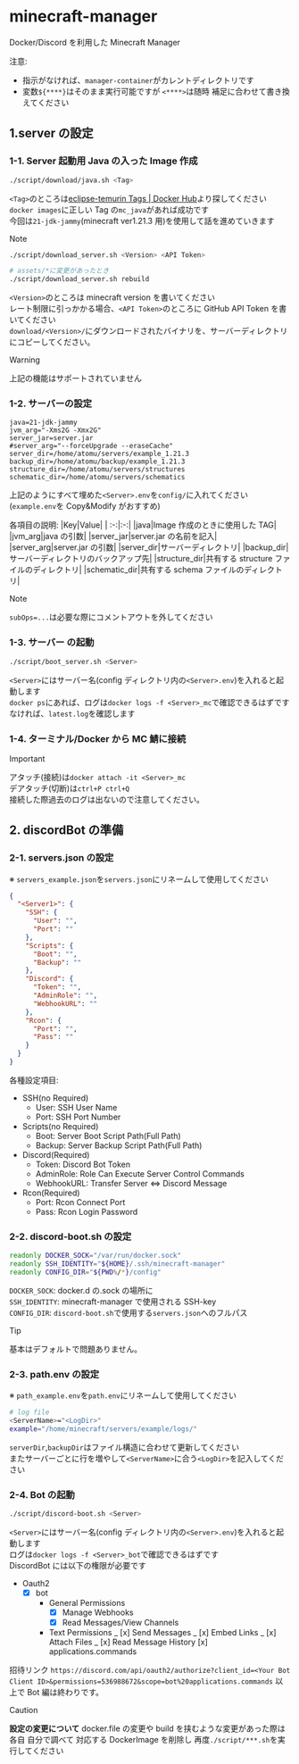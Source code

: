 # minecraft-manager

Docker/Discord を利用した Minecraft Manager

注意:

- 指示がなければ、`manager-container`がカレントディレクトリです
- 変数`${****}`はそのまま実行可能ですが `<****>`は随時 補足に合わせて書き換えてください

## 1.server の設定

### 1-1. Server 起動用 Java の入った Image 作成

```bash
./script/download/java.sh <Tag>
```

`<Tag>`のところは[eclipse-temurin Tags | Docker Hub](https://hub.docker.com/_/eclipse-temurin/tags)より探してください \
`docker images`に正しい Tag の`mc_java`があれば成功です \
今回は`21-jdk-jammy`(minecraft ver1.21.3 用)を使用して話を進めていきます

> [!NOTE]
>
> ```bash
> ./script/download_server.sh <Version> <API Token>
>
> # assets/*に変更があったとき
> ./script/download_server.sh rebuild
> ```
>
> `<Version>`のところは minecraft version を書いてください \
> レート制限に引っかかる場合、`<API Token>`のところに GitHub API Token を書いてください \
> `download/<Version>/`にダウンロードされたバイナリを、サーバーディレクトリにコピーしてください。

> [!WARNING]
>
> 上記の機能はサポートされていません

### 1-2. サーバーの設定

```env
java=21-jdk-jammy
jvm_arg="-Xms2G -Xmx2G"
server_jar=server.jar
#server_arg="--forceUpgrade --eraseCache"
server_dir=/home/atomu/servers/example_1.21.3
backup_dir=/home/atomu/backup/example_1.21.3
structure_dir=/home/atomu/servers/structures
schematic_dir=/home/atomu/servers/schematics
```

上記のようにすべて埋めた`<Server>.env`を`config/`に入れてください \
(`example.env`を Copy&Modify がおすすめ)

各項目の説明:
|Key|Value|
| :-:|:-:|
|java|Image 作成のときに使用した TAG|
|jvm_arg|java の引数|
|server_jar|server.jar の名前を記入|
|server_arg|server.jar の引数|
|server_dir|サーバーディレクトリ|
|backup_dir|サーバーディレクトリのバックアップ先|
|structure_dir|共有する structure ファイルのディレクトリ|
|schematic_dir|共有する schema ファイルのディレクトリ|

> [!NOTE]
>
> `subOps=...`は必要な際にコメントアウトを外してください

### 1-3. サーバー の起動

```bash
./script/boot_server.sh <Server>
```

`<Server>`にはサーバー名(config ディレクトリ内の`<Server>.env`)を入れると起動します \
`docker ps`にあれば、ログは`docker logs -f <Server>_mc`で確認できるはずです \
なければ、`latest.log`を確認します

### 1-4. ターミナル/Docker から MC 鯖に接続

> [!IMPORTANT]
>
> アタッチ(接続)は`docker attach -it <Server>_mc` \
> デアタッチ(切断)は`ctrl+P ctrl+Q` \
> 接続した際過去のログは出ないので注意してください。

## 2. discordBot の準備

### 2-1. servers.json の設定

※ `servers_example.json`を`servers.json`にリネームして使用してください

```json
{
  "<Server1>": {
    "SSH": {
      "User": "",
      "Port": ""
    },
    "Scripts": {
      "Boot": "",
      "Backup": ""
    },
    "Discord": {
      "Token": "",
      "AdminRole": "",
      "WebhookURL": ""
    },
    "Rcon": {
      "Port": "",
      "Pass": ""
    }
  }
}
```

各種設定項目:

- SSH(no Required)
  - User: SSH User Name
  - Port: SSH Port Number
- Scripts(no Required)
  - Boot: Server Boot Script Path(Full Path)
  - Backup: Server Backup Script Path(Full Path)
- Discord(Required)
  - Token: Discord Bot Token
  - AdminRole: Role Can Execute Server Control Commands
  - WebhookURL: Transfer Server <=> Discord Message
- Rcon(Required)
  - Port: Rcon Connect Port
  - Pass: Rcon Login Password

### 2-2. discord-boot.sh の設定

```bash
readonly DOCKER_SOCK="/var/run/docker.sock"
readonly SSH_IDENTITY="${HOME}/.ssh/minecraft-manager"
readonly CONFIG_DIR="${PWD%/*}/config"
```

`DOCKER_SOCK`: docker.d の.sock の場所に \
`SSH_IDENTITY`: minecraft-manager で使用される SSH-key \
`CONFIG_DIR`: `discord-boot.sh`で使用する`servers.json`へのフルパス

> [!TIP]
>
> 基本はデフォルトで問題ありません。

### 2-3. path.env の設定

※ `path_example.env`を`path.env`にリネームして使用してください

```bash
# log file
<ServerName>="<LogDir>"
example="/home/minecraft/servers/example/logs/"
```

`serverDir`,`backupDir`はファイル構造に合わせて更新してください \
またサーバーごとに行を増やして`<ServerName>`に合う`<LogDir>`を記入してください

### 2-4. Bot の起動

```bash
./script/discord-boot.sh <Server>
```

`<Server>`にはサーバー名(config ディレクトリ内の`<Server>.env`)を入れると起動します \
ログは`docker logs -f <Server>_bot`で確認できるはずです \
DiscordBot には以下の権限が必要です

- Oauth2
  - [x] bot
    - General Permissions
      - [x] Manage Webhooks
      - [x] Read Messages/View Channels
    - Text Permissions
      _ [x] Send Messages
      _ [x] Embed Links
      _ [x] Attach Files
      _ [x] Read Message History
      [x] applications.commands

招待リンク `https://discord.com/api/oauth2/authorize?client_id=<Your Bot Client ID>&permissions=536988672&scope=bot%20applications.commands`
以上で Bot 編は終わりです。

> [!CAUTION]
>
> **設定の変更について**
> docker.file の変更や build を挟むような変更があった際は \
> 各自 自分で調べて 対応する DockerImage を削除し 再度`./script/***.sh`を実行してください
